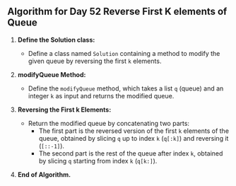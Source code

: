 ## Algorithm for Day 52 **Reverse First K elements of Queue**

1. **Define the Solution class:**
   - Define a class named `Solution` containing a method to modify the given queue by reversing the first `k` elements.

2. **modifyQueue Method:**
   - Define the `modifyQueue` method, which takes a list `q` (queue) and an integer `k` as input and returns the modified queue.

3. **Reversing the First k Elements:**
   - Return the modified queue by concatenating two parts:
     - The first part is the reversed version of the first `k` elements of the queue, obtained by slicing `q` up to index `k` (`q[:k]`) and reversing it (`[::-1]`).
     - The second part is the rest of the queue after index `k`, obtained by slicing `q` starting from index `k` (`q[k:]`).

4. **End of Algorithm.**